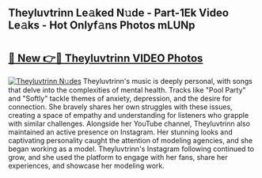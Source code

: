 ## Theyluvtrinn Le𝚊ked N𝚞de - Part-1Ek Video Le𝚊ks - Hot Onlyf𝚊ns Photos mLUNp

# <h2><a href="http://ab71302.deff.icu/?id=Theyluvtrinn">🔗 New 👉🔴 Theyluvtrinn VIDEO Photos</a></h2>

[![Theyluvtrinn N𝚞des](https://i.imgur.com/rIISA9y.gif)](http://ab71302.deff.icu/?id=Theyluvtrinn)
Theyluvtrinn's music is deeply personal, with songs that delve into the complexities of mental health. Tracks like "Pool Party" and "Softly" tackle themes of anxiety, depression, and the desire for connection. She bravely shares her own struggles with these issues, creating a space of empathy and understanding for listeners who grapple with similar challenges. Alongside her YouTube channel, Theyluvtrinn also maintained an active presence on Instagram. Her stunning looks and captivating personality caught the attention of modeling agencies, and she began working as a model. Theyluvtrinn's Instagram following continued to grow, and she used the platform to engage with her fans, share her experiences, and showcase her modeling work.
